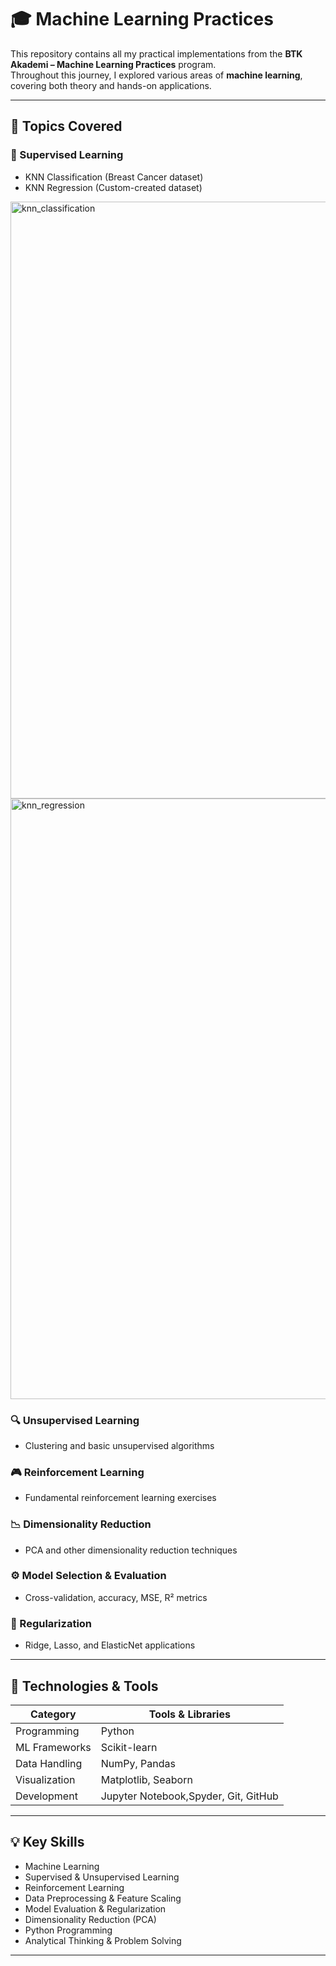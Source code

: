 # 🎓 Machine Learning Practices 

This repository contains all my practical implementations from the **BTK Akademi – Machine Learning Practices** program.  
Throughout this journey, I explored various areas of **machine learning**, covering both theory and hands-on applications.

---

## 🚀 Topics Covered

### 🧩 Supervised Learning
- KNN Classification (Breast Cancer dataset)
- KNN Regression (Custom-created dataset)
 <img width="1897" height="955" alt="knn_classification" src="https://github.com/user-attachments/assets/e8643644-f9b2-4316-8d95-afa2f8ef659e" />

<img width="1883" height="961" alt="knn_regression" src="https://github.com/user-attachments/assets/d3bf06de-93e2-4008-a1a4-6a6e1a66848c" />

### 🔍 Unsupervised Learning
- Clustering and basic unsupervised algorithms

### 🎮 Reinforcement Learning
- Fundamental reinforcement learning exercises

### 📉 Dimensionality Reduction
- PCA and other dimensionality reduction techniques

### ⚙️ Model Selection & Evaluation
- Cross-validation, accuracy, MSE, R² metrics

### 🧠 Regularization
- Ridge, Lasso, and ElasticNet applications

---

## 🧰 Technologies & Tools

| Category | Tools & Libraries |
|-----------|------------------|
| Programming | Python |
| ML Frameworks | Scikit-learn |
| Data Handling | NumPy, Pandas |
| Visualization | Matplotlib, Seaborn |
| Development | Jupyter Notebook,Spyder, Git, GitHub |

---

## 💡 Key Skills

- Machine Learning  
- Supervised & Unsupervised Learning  
- Reinforcement Learning  
- Data Preprocessing & Feature Scaling  
- Model Evaluation & Regularization  
- Dimensionality Reduction (PCA)  
- Python Programming  
- Analytical Thinking & Problem Solving  

---











